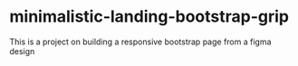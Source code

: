 # minimalistic-landing-bootstrap-grip
This is a project on building a responsive bootstrap page from a figma design
